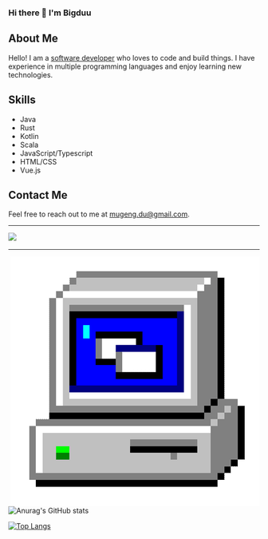 ### Hi there 👋 I'm Bigduu 
## About Me

Hello! I am a [software developer](https://en.wikipedia.org/wiki/Software_developer) who loves to code and build things. I have experience in multiple programming languages and enjoy learning new technologies.

## Skills

* Java
* Rust
* Kotlin
* Scala
* JavaScript/Typescript
* HTML/CSS
* Vue.js

## Contact Me

Feel free to reach out to me at [mugeng.du@gmail.com](mailto:mugeng.du@gmail.com).

------

<a href="https://github.com/bigduu">
  <img src="https://komarev.com/ghpvc/?username=bigduu&style=flat-square" />
</a>

------
<img align="right" alt="GIF" src="https://github.com/deut-erium/deut-erium/blob/master/assets/computer.gif?raw=1"/>

![Anurag's GitHub stats](https://github-readme-stats.vercel.app/api?username=bigduu&show_icons=true&theme=dark) 
  
[![Top Langs](https://github-readme-stats.vercel.app/api/top-langs/?username=bigduu&theme=dark)](https://github.com/anuraghazra/github-readme-stats)
